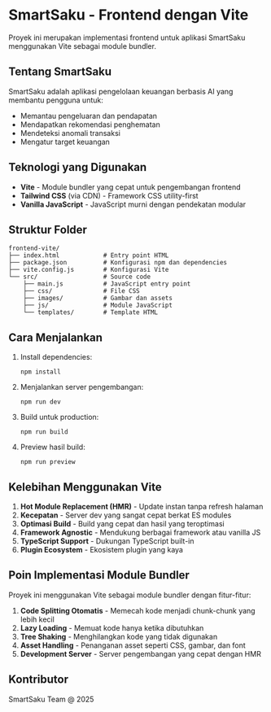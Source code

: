 # SmartSaku - Frontend dengan Vite

Proyek ini merupakan implementasi frontend untuk aplikasi SmartSaku menggunakan Vite sebagai module bundler.

## Tentang SmartSaku

SmartSaku adalah aplikasi pengelolaan keuangan berbasis AI yang membantu pengguna untuk:

- Memantau pengeluaran dan pendapatan
- Mendapatkan rekomendasi penghematan
- Mendeteksi anomali transaksi
- Mengatur target keuangan

## Teknologi yang Digunakan

- **Vite** - Module bundler yang cepat untuk pengembangan frontend
- **Tailwind CSS** (via CDN) - Framework CSS utility-first
- **Vanilla JavaScript** - JavaScript murni dengan pendekatan modular

## Struktur Folder

```
frontend-vite/
├── index.html            # Entry point HTML
├── package.json          # Konfigurasi npm dan dependencies
├── vite.config.js        # Konfigurasi Vite
└── src/                  # Source code
    ├── main.js           # JavaScript entry point
    ├── css/              # File CSS
    ├── images/           # Gambar dan assets
    ├── js/               # Module JavaScript
    └── templates/        # Template HTML
```

## Cara Menjalankan

1. Install dependencies:

   ```
   npm install
   ```

2. Menjalankan server pengembangan:

   ```
   npm run dev
   ```

3. Build untuk production:

   ```
   npm run build
   ```

4. Preview hasil build:
   ```
   npm run preview
   ```

## Kelebihan Menggunakan Vite

1. **Hot Module Replacement (HMR)** - Update instan tanpa refresh halaman
2. **Kecepatan** - Server dev yang sangat cepat berkat ES modules
3. **Optimasi Build** - Build yang cepat dan hasil yang teroptimasi
4. **Framework Agnostic** - Mendukung berbagai framework atau vanilla JS
5. **TypeScript Support** - Dukungan TypeScript built-in
6. **Plugin Ecosystem** - Ekosistem plugin yang kaya

## Poin Implementasi Module Bundler

Proyek ini menggunakan Vite sebagai module bundler dengan fitur-fitur:

1. **Code Splitting Otomatis** - Memecah kode menjadi chunk-chunk yang lebih kecil
2. **Lazy Loading** - Memuat kode hanya ketika dibutuhkan
3. **Tree Shaking** - Menghilangkan kode yang tidak digunakan
4. **Asset Handling** - Penanganan asset seperti CSS, gambar, dan font
5. **Development Server** - Server pengembangan yang cepat dengan HMR

## Kontributor

SmartSaku Team @ 2025
